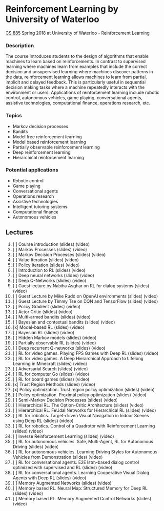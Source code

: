 # Reinforcement Learning by University of Waterloo

[CS 885](https://cs.uwaterloo.ca/~ppoupart/teaching/cs885-spring18/) Spring 2018 at University of Waterloo - Reinforcement Learning

### Description
The course introduces students to the design of algorithms that enable machines to learn based on reinforcements. In contrast to supervised learning where machines learn from examples that include the correct decision and unsupervised learning where machines discover patterns in the data, reinforcement learning allows machines to learn from partial, implicit and delayed feedback. This is particularly useful in sequential decision making tasks where a machine repeatedly interacts with the environment or users. Applications of reinforcement learning include robotic control, autonomous vehicles, game playing, conversational agents, assistive technologies, computational finance, operations research, etc.

### Topics
- Markov decision processes
- Bandits
- Model free reinforcement learning
- Model based reinforcement learning
- Partially observable reinforcement learning
- Deep reinforcement learning
- Hierarchical reinforcement learning

### Potential applications
- Robotic control
- Game playing
- Conversational agents
- Operations research
- Assistive technologies
- Intelligent tutoring systems
- Computational finance
- Autonomous vehicles

## Lectures

1. [ ] Course introduction (slides) (video)
2. [ ] Markov Processes (slides) (video)
3. [ ] Markov Decision Processes (slides) (video)
4. [ ] Value Iteration (slides) (video)
5. [ ] Policy Iteration (slides) (video)
6. [ ] Introduction to RL (slides) (video)
7. [ ] Deep neural networks (slides) (video)
8. [ ] Deep Q-Networks (slides) (video)
9. [ ] Guest lecture by Nabiha Asghar on RL for dialog systems (slides) (video)
10. [ ] Guest Lecture by Mike Rudd on OpenAI environments (slides) (video)
11. [ ] Guest Lecture by Timmy Tse on DQN and TensorFlow (slides) (video)
12. [ ] Policy Gradient (slides) (video)
13. [ ] Actor Critic (slides) (video)
14. [ ] Multi-armed bandits (slides) (video)
15. [ ] Bayesian and contextual bandits (slides) (video)
16. [x] Model-based RL (slides) (video)
17. [ ] Bayesian RL (slides) (video)
18. [ ] Hidden Markov models (slides) (video)	
19. [ ] Partially observable RL (slides) (video)
20. [ ] Deep recurrent Q-networks (slides) (video)
21. [ ] RL for video games. Playing FPS Games with Deep RL (slides) (video)
22. [ ] RL for video games. A Deep Hierarchical Approach to Lifelong Learning in Minecraft (slides) (video)
23. [ ] Adversarial Search (slides) (video)
24. [ ] RL for computer Go (slides) (video)
25. [ ] RL for board games (slides) (video)
26. [x] Trust Region Methods (slides) (video)
27. [x] Policy optimization. Trust region policy optimization (slides) (video)
28. [ ] Policy optimization. Proximal policy optimization (slides) (video)
29. [ ] Semi-Markov Decision Processes (slides) (video)
30. [ ] Hierarchical RL. The Option-Critic Architecture (slides) (video)
31. [ ] Hierarchical RL. FeUdal Networks for Hierarchical RL (slides) (video)	
32. [ ] RL for robotics. Target-driven Visual Navigation in Indoor Scenes using Deep RL (slides) (video)
33. [ ] RL for robotics. Control of a Quadrotor with Reinforcement Learning (slides) (video)
34. [ ] Inverse Reinforcement Learning (slides) (video)
35. [ ] RL for autonomous vehicles. Safe, Multi-Agent, RL for Autonomous Driving (slides) (video)
36. [ ] RL for autonomous vehicles. Learning Driving Styles for Autonomous Vehicles from Demonstration (slides) (video)
37. [ ] RL for conversational agents. E2E lstm-based dialog control optimized with supervised and RL (slides) (video)
38. [ ] RL for conversational agents. Learning Cooperative Visual Dialog Agents with Deep RL (slides) (video)
39. [ ] Memory Augmented Networks (slides) (video)
40. [ ] Memory based RL. Neural Map: Structured Memory for Deep RL (slides) (video)
41. [ ] Memory based RL. Memory Augmented Control Networks (slides) (video)

